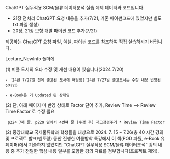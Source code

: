 ChatGPT 실무적용 SCM/물류 데이터분석 실습 예제 데이터와 코드입니다.
- 21장 전처리 ChatGPT 요청 내용을 추가(7/21, 기존 파이썬코드에 있었지만 별도 txt 파일 생성)
- 20장, 21장 모형 개발 파이썬 코드 추가(7/21)
  
제공하는 ChatGPT 요청 파일, 엑셀, 파이썬 코드를 참조하여 직접 실습하시기 바랍니다.

Lecture_NewInfo 폴더에 

(1) 퍼플 도서의 오타 수정 및 개선 내용이 있습니다(2024 7/20)

    - '24년 7/27일 전에 출고된 도서에 해당함('24년 7/27일 출고도서는 수정 내용 반영된 상태임)
    
    - e-Book은 기 Updated 된 상태임

 (2) 단, 아래 페이지 미 반영 상태로 Factor 단어 추가, Review Time --> Review Time Factor 로 수정 필요 
 
     p224 7째 줄, p229 밑에서 4번쨰 줄 (수정 후) 재고점검주기 * Review Time Factor
    
    
(2) 중앙대학교 국제물류학과 학생들을 대상으로 2024. 7. 15 ~ 7.26(총 40 시간 강의 및 프로젝트 발표/멘토링) 동안 진행한 여름방학 특강에서
이 책(POD 퍼플, e-Book 유페이퍼)에서 기술하지 않았지만 “ChatGPT 실무적용 SCM/물류 데이터분석” 강의 내용 중 
추가 전달한 핵심 내용 일부를 포함한 강의 자료를 첨부합니다(프로젝트 제외).
